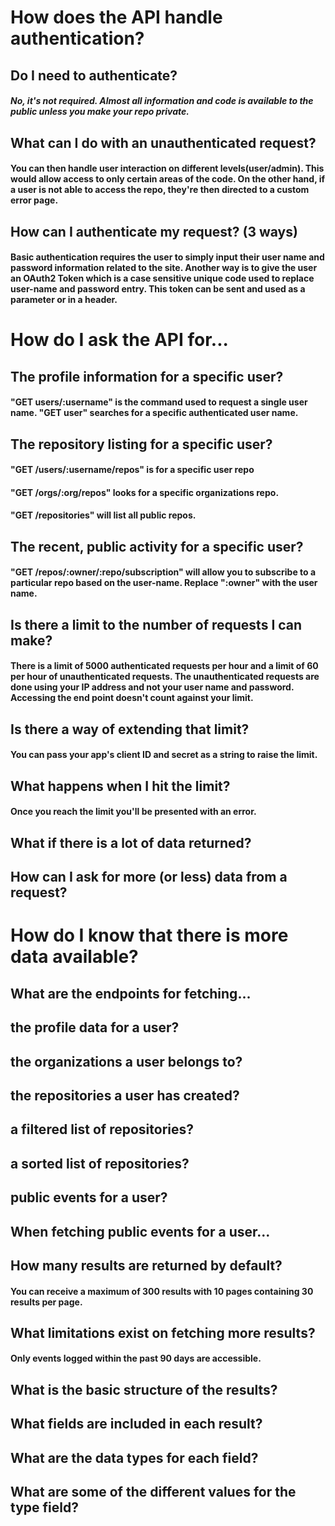 # How does the API handle authentication?

## Do I need to authenticate?
  ##### No, it's not required.  Almost all information and code is available to the public unless you make your repo private.

## What can I do with an unauthenticated request?
  #### You can then handle user interaction on different levels(user/admin).  This would allow access to only certain areas of the code.  On the other hand, if a user is not able to access the repo, they're then directed to a custom error page.

## How can I authenticate my request? (3 ways)
  #### Basic authentication requires the user to simply input their user name and password information related to the site.  Another way is to give the user an OAuth2 Token which is a case sensitive unique code used to replace user-name and password entry.  This token can be sent and used as a parameter or in a header.

# How do I ask the API for...


## The profile information for a specific user?
  #### "GET users/:username" is the command used to request a single user name.  "GET user" searches for a specific authenticated user name.

## The repository listing for a specific user?
  #### "GET /users/:username/repos"  is for a specific user repo
  #### "GET /orgs/:org/repos" looks for a specific organizations repo.
  #### "GET /repositories" will list all public repos.

## The recent, public activity for a specific user?
  #### "GET /repos/:owner/:repo/subscription" will allow you to subscribe to a particular repo based on the user-name.  Replace ":owner" with the user name.

## Is there a limit to the number of requests I can make?
  #### There is a limit of 5000 authenticated requests per hour and a limit of 60 per hour of unauthenticated requests.  The unauthenticated requests are done using your IP address and not your user name and password. Accessing the end point doesn't count against your limit.

## Is there a way of extending that limit?
  #### You can pass your app's client ID and secret as a string to raise the limit.
## What happens when I hit the limit?
  #### Once you reach the limit you'll be presented with an error.  
## What if there is a lot of data returned?

## How can I ask for more (or less) data from a request?

# How do I know that there is more data available?


## What are the endpoints for fetching...

## the profile data for a user?


## the organizations a user belongs to?

## the repositories a user has created?

## a filtered list of repositories?

## a sorted list of repositories?

##  public events for a user?

## When fetching public events for a user...

## How many results are returned by default?
  #### You can receive a maximum of 300 results with 10 pages containing 30 results per page.
## What limitations exist on fetching more results?
  #### Only events logged within the past 90 days are accessible.  
## What is the basic structure of the results?

## What fields are included in each result?

## What are the data types for each field?

## What are some of the different values for the type field?
